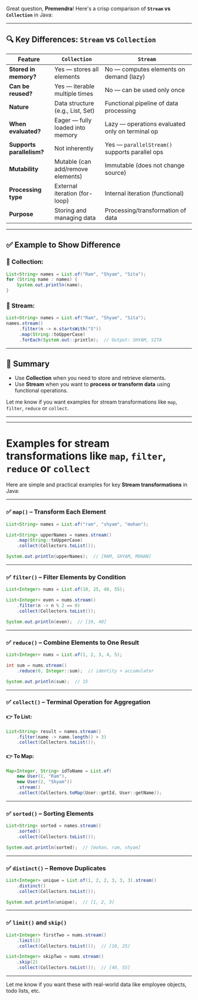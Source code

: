 Great question, **Premendra**! Here's a crisp comparison of **`Stream` vs `Collection`** in Java:

---

## 🔍 Key Differences: `Stream` vs `Collection`

| Feature                   | `Collection`                      | `Stream`                                        |
| ------------------------- | --------------------------------- | ----------------------------------------------- |
| **Stored in memory?**     | Yes — stores all elements         | No — computes elements on demand (lazy)         |
| **Can be reused?**        | Yes — iterable multiple times     | No — can be used only once                      |
| **Nature**                | Data structure (e.g., List, Set)  | Functional pipeline of data processing          |
| **When evaluated?**       | Eager — fully loaded into memory  | Lazy — operations evaluated only on terminal op |
| **Supports parallelism?** | Not inherently                    | Yes — `parallelStream()` supports parallel ops  |
| **Mutability**            | Mutable (can add/remove elements) | Immutable (does not change source)              |
| **Processing type**       | External iteration (for-loop)     | Internal iteration (functional)                 |
| **Purpose**               | Storing and managing data         | Processing/transformation of data               |

---

## ✅ Example to Show Difference

### 🔹 Collection:

```java
List<String> names = List.of("Ram", "Shyam", "Sita");
for (String name : names) {
    System.out.println(name);
}
```

### 🔹 Stream:

```java
List<String> names = List.of("Ram", "Shyam", "Sita");
names.stream()
     .filter(n -> n.startsWith("S"))
     .map(String::toUpperCase)
     .forEach(System.out::println);  // Output: SHYAM, SITA
```

---

## 🧠 Summary

* Use **Collection** when you need to store and retrieve elements.
* Use **Stream** when you want to **process or transform data** using functional operations.

Let me know if you want examples for stream transformations like `map`, `filter`, `reduce` or `collect`.


---
---

# Examples for stream transformations like `map`, `filter`, `reduce` or `collect`


Here are simple and practical examples for key **Stream transformations** in Java:

---

### ✅ `map()` – Transform Each Element

```java
List<String> names = List.of("ram", "shyam", "mohan");

List<String> upperNames = names.stream()
    .map(String::toUpperCase)
    .collect(Collectors.toList());

System.out.println(upperNames);  // [RAM, SHYAM, MOHAN]
```

---

### ✅ `filter()` – Filter Elements by Condition

```java
List<Integer> nums = List.of(10, 25, 40, 55);

List<Integer> even = nums.stream()
    .filter(n -> n % 2 == 0)
    .collect(Collectors.toList());

System.out.println(even);  // [10, 40]
```

---

### ✅ `reduce()` – Combine Elements to One Result

```java
List<Integer> nums = List.of(1, 2, 3, 4, 5);

int sum = nums.stream()
    .reduce(0, Integer::sum);  // identity + accumulator

System.out.println(sum);  // 15
```

---

### ✅ `collect()` – Terminal Operation for Aggregation

#### 👉 To List:

```java
List<String> result = names.stream()
    .filter(name -> name.length() > 3)
    .collect(Collectors.toList());
```

#### 👉 To Map:

```java
Map<Integer, String> idToName = List.of(
    new User(1, "Ram"),
    new User(2, "Shyam"))
    .stream()
    .collect(Collectors.toMap(User::getId, User::getName));
```

---

### ✅ `sorted()` – Sorting Elements

```java
List<String> sorted = names.stream()
    .sorted()
    .collect(Collectors.toList());

System.out.println(sorted);  // [mohan, ram, shyam]
```

---

### ✅ `distinct()` – Remove Duplicates

```java
List<Integer> unique = List.of(1, 2, 2, 3, 3, 3).stream()
    .distinct()
    .collect(Collectors.toList());

System.out.println(unique);  // [1, 2, 3]
```

---

### ✅ `limit()` and `skip()`

```java
List<Integer> firstTwo = nums.stream()
    .limit(2)
    .collect(Collectors.toList());  // [10, 25]

List<Integer> skipTwo = nums.stream()
    .skip(2)
    .collect(Collectors.toList());  // [40, 55]
```

---

Let me know if you want these with real-world data like employee objects, todo lists, etc.
